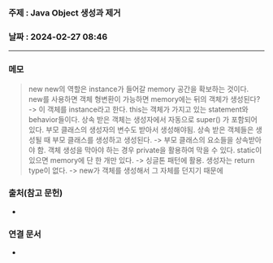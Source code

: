 ### 주제 : Java Object 생성과 제거

### 날짜 : 2024-02-27 08:46
----
### 메모
> new
> new의 역할은 instance가 들어갈 memory 공간을 확보하는 것이다.
> new를 사용하면 객체 형변환이 가능하면 memory에는 뒤의 객체가 생성된다? -> 이 객체를 instance라고 한다.
> this는 객체가 가지고 있는 statement와 behavior들이다.
> 상속 받은 객체는 생성자에서 자동으로 super() 가 포함되어 있다. 부모 클래스의 생성자의 변수도 받아서 생성해야됨.
> 상속 받은 객체들은 생성될 때 부모 클래스를 생성하고 생성된다. -> 부모 클래스의 요소들을 상속받아야 함.
> 객체 생성을 막아야 하는 경우 private을 활용하여 막을 수 있다.
> static이 있으면 memory에 단 한 개만 있다. -> 싱글톤 패턴에 활용.
> 생성자는 return type이 없다. -> new가 객체를 생성해서 그 자체를 던지기 때문에
> 


### 출처(참고 문헌)
-

### 연결 문서
-

